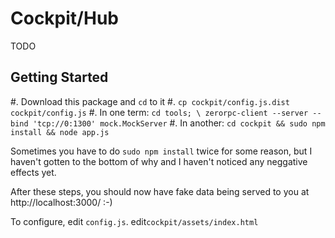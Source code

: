 Cockpit/Hub
===========

TODO

Getting Started
---------------

#. Download this package and ``cd`` to it
#. ``cp cockpit/config.js.dist cockpit/config.js``
#. In one term: ``cd tools; \
   zerorpc-client --server --bind 'tcp://0:1300' mock.MockServer``
#. In another: ``cd cockpit && sudo npm install && node app.js``

Sometimes you have to do ``sudo npm install`` twice for some reason, but I haven't gotten to the bottom of why and I haven't noticed any neggative effects yet.

After these steps, you should now have fake data being served to you at http://localhost:3000/ :-)

To configure, edit ``config.js``.
edit``cockpit/assets/index.html``

